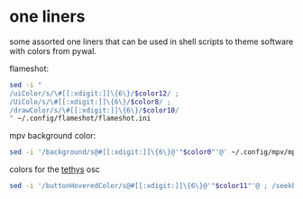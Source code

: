 # one liners

some assorted one liners that can be used in shell scripts to theme software with colors from pywal.

flameshot:
```sh
sed -i "
/uiColor/s/\#[[:xdigit:]]\{6\}/$color12/ ;
/UiColo/s/\#[[:xdigit:]]\{6\}/$color8/ ;
/drawColor/s/\#[[:xdigit:]]\{6\}/$color10/
" ~/.config/flameshot/flameshot.ini
```

mpv background color:
```sh
sed -i '/background/s@#[[:xdigit:]]\{6\}@'"$color0"'@' ~/.config/mpv/mpv.conf
```

colors for the [tethys](https://github.com/Zren/mpv-osc-tethys) osc
```sh
sed -i '/buttonHoveredColor/s@#[[:xdigit:]]\{6\}@'"$color11"'@ ; /seekbarFgColor/s@#[[:xdigit:]]\{6\}@'"$color2"'@' ~/.config/mpv/script-opts/tethys.conf
```
